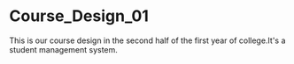 # Course_Design_01
This is our course design in the second half of the first year of college.It's a student management system.
